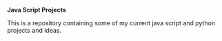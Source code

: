 **Java Script Projects**

This is a repository containing some of my current java script and python projects and ideas.


